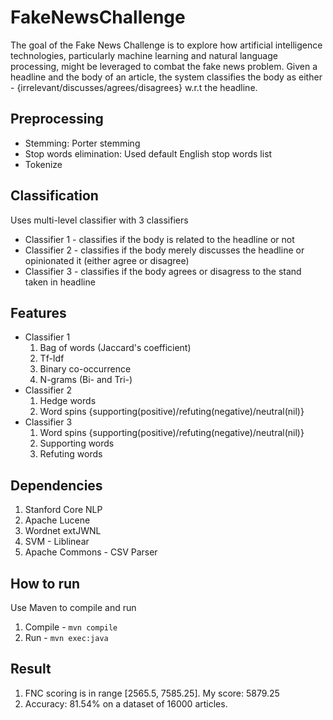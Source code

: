 # FakeNewsChallenge
The goal of the Fake News Challenge is to explore how artificial intelligence technologies, particularly machine learning and natural language processing, might be leveraged to combat the fake news problem. Given a headline and the body of an article, the system classifies the body as either - {irrelevant/discusses/agrees/disagrees} w.r.t the headline.
## Preprocessing
- Stemming: Porter stemming
- Stop words elimination: Used default English stop words list
- Tokenize
## Classification
Uses multi-level classifier with 3 classifiers
- Classifier 1 - classifies if the body is related to the headline or not
- Classifier 2 - classifies if the body merely discusses the headline or opinionated it (either agree or disagree)
- Classifier 3 - classifies if the body agrees or disagress to the stand taken in headline
## Features
- Classifier 1
    1. Bag of words (Jaccard's coefficient)
    2. Tf-Idf
    3. Binary co-occurrence
    4. N-grams (Bi- and Tri-)
- Classifier 2
    1. Hedge words
    2. Word spins {supporting(positive)/refuting(negative)/neutral(nil)}
- Classifier 3
    1. Word spins {supporting(positive)/refuting(negative)/neutral(nil)}
    2. Supporting words
    2. Refuting words
## Dependencies
1. Stanford Core NLP
2. Apache Lucene
3. Wordnet extJWNL
4. SVM - Liblinear
5. Apache Commons - CSV Parser
## How to run
Use Maven to compile and run
1. Compile - `mvn compile`
2. Run - `mvn exec:java`
## Result
1. FNC scoring is in range [2565.5, 7585.25]. My score: 5879.25
2. Accuracy: 81.54% on a dataset of 16000 articles.
